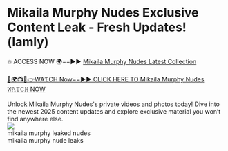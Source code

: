 # Mikaila Murphy Nudes Exclusive Content Leak - Fresh Updates! (lamly)

🔥 ACCESS NOW 🌍==►► <a href="https://tinyurl.com/2mz8nhtm" rel="nofollow">Mikaila Murphy Nudes Latest Collection</a>
<br><br>
[🔴🌍📺📱👉WA𝚃CH Now==►► CLICK HERE TO Mikaila Murphy Nudes 𝚆𝙰𝚃𝙲𝙷 NOW](https://tinyurl.com/2mz8nhtm)
<br><br>
Unlock Mikaila Murphy Nudes's private videos and photos today! Dive into the newest 2025 content updates and explore exclusive material you won’t find anywhere else.
<br>
<a href="https://tinyurl.com/2mz8nhtm" rel="nofollow" data-target="animated-image.originalLink"><img src="https://camo.githubusercontent.com/8a4f000d20f83aca3bf7ec5f350d767afa0574a8a352519fd8cfa583a6f93a33/68747470733a2f2f692e696d6775722e636f6d2f644a486b345a712e676966" data-canonical-src="https://i.imgur.com/dJHk4Zq.gif" style="max-width: 100%; display: inline-block;" data-target="animated-image.originalImage"></a>
<br>
mikaila murphy leaked nudes<br>
mikaila murphy nude leaks